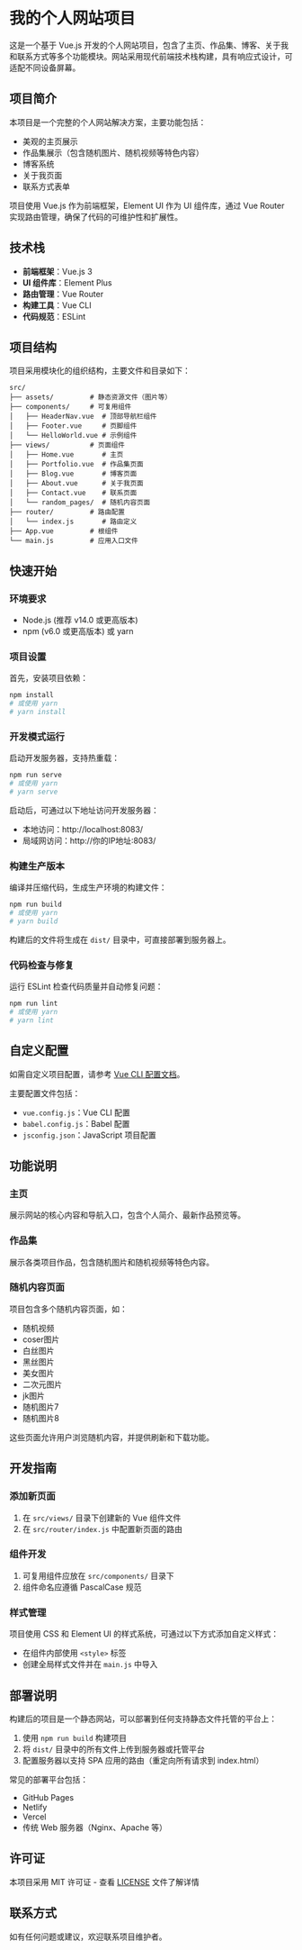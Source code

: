 # 我的个人网站项目

这是一个基于 Vue.js 开发的个人网站项目，包含了主页、作品集、博客、关于我和联系方式等多个功能模块。网站采用现代前端技术栈构建，具有响应式设计，可适配不同设备屏幕。

## 项目简介

本项目是一个完整的个人网站解决方案，主要功能包括：
- 美观的主页展示
- 作品集展示（包含随机图片、随机视频等特色内容）
- 博客系统
- 关于我页面
- 联系方式表单

项目使用 Vue.js 作为前端框架，Element UI 作为 UI 组件库，通过 Vue Router 实现路由管理，确保了代码的可维护性和扩展性。

## 技术栈

- **前端框架**：Vue.js 3
- **UI 组件库**：Element Plus
- **路由管理**：Vue Router
- **构建工具**：Vue CLI
- **代码规范**：ESLint

## 项目结构

项目采用模块化的组织结构，主要文件和目录如下：

```
src/
├── assets/         # 静态资源文件（图片等）
├── components/     # 可复用组件
│   ├── HeaderNav.vue  # 顶部导航栏组件
│   ├── Footer.vue     # 页脚组件
│   └── HelloWorld.vue # 示例组件
├── views/          # 页面组件
│   ├── Home.vue       # 主页
│   ├── Portfolio.vue  # 作品集页面
│   ├── Blog.vue       # 博客页面
│   ├── About.vue      # 关于我页面
│   ├── Contact.vue    # 联系页面
│   └── random_pages/  # 随机内容页面
├── router/         # 路由配置
│   └── index.js       # 路由定义
├── App.vue         # 根组件
└── main.js         # 应用入口文件
```

## 快速开始

### 环境要求

- Node.js (推荐 v14.0 或更高版本)
- npm (v6.0 或更高版本) 或 yarn

### 项目设置

首先，安装项目依赖：

```bash
npm install
# 或使用 yarn
# yarn install
```

### 开发模式运行

启动开发服务器，支持热重载：

```bash
npm run serve
# 或使用 yarn
# yarn serve
```

启动后，可通过以下地址访问开发服务器：
- 本地访问：http://localhost:8083/
- 局域网访问：http://你的IP地址:8083/

### 构建生产版本

编译并压缩代码，生成生产环境的构建文件：

```bash
npm run build
# 或使用 yarn
# yarn build
```

构建后的文件将生成在 `dist/` 目录中，可直接部署到服务器上。

### 代码检查与修复

运行 ESLint 检查代码质量并自动修复问题：

```bash
npm run lint
# 或使用 yarn
# yarn lint
```

## 自定义配置

如需自定义项目配置，请参考 [Vue CLI 配置文档](https://cli.vuejs.org/config/)。

主要配置文件包括：
- `vue.config.js`：Vue CLI 配置
- `babel.config.js`：Babel 配置
- `jsconfig.json`：JavaScript 项目配置

## 功能说明

### 主页
展示网站的核心内容和导航入口，包含个人简介、最新作品预览等。

### 作品集
展示各类项目作品，包含随机图片和随机视频等特色内容。

### 随机内容页面
项目包含多个随机内容页面，如：
- 随机视频
- coser图片
- 白丝图片
- 黑丝图片
- 美女图片
- 二次元图片
- jk图片
- 随机图片7
- 随机图片8

这些页面允许用户浏览随机内容，并提供刷新和下载功能。

## 开发指南

### 添加新页面
1. 在 `src/views/` 目录下创建新的 Vue 组件文件
2. 在 `src/router/index.js` 中配置新页面的路由

### 组件开发
1. 可复用组件应放在 `src/components/` 目录下
2. 组件命名应遵循 PascalCase 规范

### 样式管理
项目使用 CSS 和 Element UI 的样式系统，可通过以下方式添加自定义样式：
- 在组件内部使用 `<style>` 标签
- 创建全局样式文件并在 `main.js` 中导入

## 部署说明

构建后的项目是一个静态网站，可以部署到任何支持静态文件托管的平台上：

1. 使用 `npm run build` 构建项目
2. 将 `dist/` 目录中的所有文件上传到服务器或托管平台
3. 配置服务器以支持 SPA 应用的路由（重定向所有请求到 index.html）

常见的部署平台包括：
- GitHub Pages
- Netlify
- Vercel
- 传统 Web 服务器（Nginx、Apache 等）

## 许可证

本项目采用 MIT 许可证 - 查看 [LICENSE](LICENSE) 文件了解详情

## 联系方式

如有任何问题或建议，欢迎联系项目维护者。
